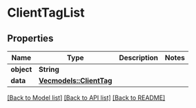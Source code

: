 # ClientTagList

## Properties

Name | Type | Description | Notes
------------ | ------------- | ------------- | -------------
**object** | **String** |  | 
**data** | [**Vec<models::ClientTag>**](ClientTag.md) |  | 

[[Back to Model list]](../README.md#documentation-for-models) [[Back to API list]](../README.md#documentation-for-api-endpoints) [[Back to README]](../README.md)


